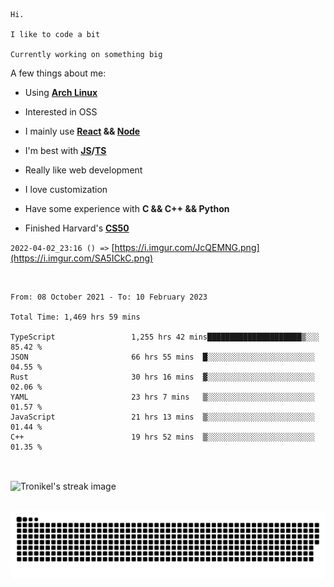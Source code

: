 ```
Hi.

I like to code a bit

Currently working on something big
```

A few things about me:

-   Using **[Arch Linux](https://archlinux.org/)**

-   Interested in OSS

-   I mainly use **[React](https://reactjs.org/) && [Node](https://nodejs.org/en/)**

-   I'm best with **[JS](https://www.javascript.com/)/[TS](https://www.typescriptlang.org/)**

-   Really like web development

-   I love customization

-   Have some experience with **C && C++ && Python**

-   Finished Harvard's **[CS50](https://cs50.harvard.edu)**

`2022-04-02_23:16 () =>` [https://i.imgur.com/JcQEMNG.png](https://i.imgur.com/SA5ICkC.png)

<br>

<!--START_SECTION:waka-->

```text
From: 08 October 2021 - To: 10 February 2023

Total Time: 1,469 hrs 59 mins

TypeScript                 1,255 hrs 42 mins█████████████████████▒░░░   85.42 %
JSON                       66 hrs 55 mins  █░░░░░░░░░░░░░░░░░░░░░░░░   04.55 %
Rust                       30 hrs 16 mins  ▓░░░░░░░░░░░░░░░░░░░░░░░░   02.06 %
YAML                       23 hrs 7 mins   ▒░░░░░░░░░░░░░░░░░░░░░░░░   01.57 %
JavaScript                 21 hrs 13 mins  ▒░░░░░░░░░░░░░░░░░░░░░░░░   01.44 %
C++                        19 hrs 52 mins  ▒░░░░░░░░░░░░░░░░░░░░░░░░   01.35 %
```

<!--END_SECTION:waka-->

<br>

<p><img align="center" src="https://github-readme-streak-stats.herokuapp.com/?user=Tronikelis&theme=dark" alt="Tronikel's streak image" /></p>

<br>

<img title="" src="https://raw.githubusercontent.com/Tronikelis/Tronikelis/output/github-contribution-grid-snake.svg" alt="very cool snake thingey" data-align="left">
